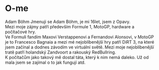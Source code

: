 # O-me
Adam Böhm
Jmenuji se Adam Böhm, je mi 16let, jsem z Opavy. <br>
Mezi moje zájmy patří především Formule 1, MotoGP, hardware a počítačové hry. <br>
Ve Formuli fandím Maxovi Verstappenovi a Fernandovi Alonsovi, v MotoGP je to Francesco Bagnaia a mezi mé nejoblíbenější hry patří DiRT 3, na které jsem začínal a dodnes závodím ve virtuální světě. Mezi moje nejoblíbenější tratě patří holandský Zandvoort a rakouský RedBullring.<br>
K počítačům jako takový mě dostal táta, který k nim nemá daleko. Už od mala jsem se zajímal o to jak fungují atd. <br>
